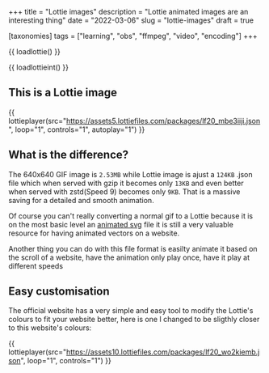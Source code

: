 +++
title = "Lottie images"
description = "Lottie animated images are an interesting thing"
date = "2022-03-06"
slug = "lottie-images"
draft = true

[taxonomies]
tags = ["learning", "obs", "ffmpeg", "video", "encoding"]
+++

{{ loadlottie() }}

{{ loadlottieint() }}

## This is a Lottie image

{{ lottieplayer(src="https://assets5.lottiefiles.com/packages/lf20_mbe3iiji.json", loop="1", controls="1", autoplay="1") }}

<!-- This image is no longer there, I need to recreate it -->
<!-- ## This is the same image as a gif:

<img src="https://files.buymymojo.net/jb27k3aqhzpv.gif" style="width: 100%;" decoding="async"/> -->

## What is the difference?

The 640x640 GIF image is `2.53MB` while Lottie image is ajust a `124KB` .json file which when served with gzip it becomes only `13KB` and even better when served with zstd(Speed 9) becomes only `9KB`. That is a massive saving for a detailed and smooth animation.

Of course you can't really converting a normal gif to a Lottie because it is on the most basic level an [animated svg](https://lottiefiles.com/svg-to-lottie) file it is still a very valuable resource for having animated vectors on a website.

Another thing you can do with this file format is easilty animate it based on the scroll of a website, have the animation only play once, have it play at different speeds

<lottie-player id="firstLottie" src="https://assets5.lottiefiles.com/packages/lf20_mbe3iiji.json" style="width:100%;"></lottie-player>

<script>
LottieInteractivity.create({
  mode: 'scroll',
  player: '#firstLottie',
  actions: [
      {
        visibility: [0,1],
        type: 'seek',
        frames: [0, 120],
      },
    ],
});
</script>

## Easy customisation

The official website has a very simple and easy tool to modify the Lottie's colours to fit your website better, here is one I changed to be sligthly closer to this website's colours:

{{ lottieplayer(src="https://assets10.lottiefiles.com/packages/lf20_wo2kiemb.json", loop="1", controls="1") }}
